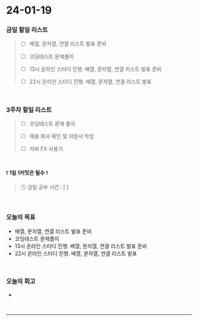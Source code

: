 # 24-01-19
### 금일 할일 리스트
> - [ ]  배열, 문자열, 연결 리스트 발표 준비
>
> - [ ]  코딩테스트 문제풀이
>
> - [ ]  13시 온라인 스터디 진행. 배열, 문자열, 연결 리스트 발표 준비
>
> - [ ]  22시 온라인 스터디 진행. 배열, 문자열, 연결 리스트 발표


<br/>

### 3주차 할일 리스트  
> - [ ]  코딩테스트 문제 풀이
>
> - [ ]  채용 회사 확인 및 지원서 작성
>
> - [ ]  자바 FX 사용기

<br/>

❗ **1일 1커밋은 필수** ❗
> 🕒 금일 공부 시간 : [  ]

<br/>

### 오늘의 목표
- 배열, 문자열, 연결 리스트 발표 준비
- 코딩테스트 문제풀이
- 13시 온라인 스터디 진행. 배열, 문자열, 연결 리스트 발표 준비
- 22시 온라인 스터디 진행. 배열, 문자열, 연결 리스트 발표

<br>

### 오늘의 회고
- 


<br/>

------------  
